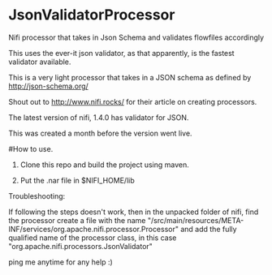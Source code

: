 # JsonValidatorProcessor
Nifi processor that takes in Json Schema and validates flowfiles accordingly

This uses the ever-it json validator, as that apparently, is the fastest validator available. 

This is a very light processor that takes in a JSON schema as defined by http://json-schema.org/

Shout out to http://www.nifi.rocks/ for their article on creating processors.

The latest version of nifi, 1.4.0 has validator for JSON.

This was created a month before the version went live.

#How to use.

1. Clone this repo and build the project using maven.

2. Put the .nar file in $NIFI_HOME/lib

Troubleshooting:

If following the steps doesn't work, then in the unpacked folder of nifi, find the processor create a file with the name "/src/main/resources/META-INF/services/org.apache.nifi.processor.Processor" and add the fully qualified name of the processor class, in this case "org.apache.nifi.processors.JsonValidator"

ping me anytime for any help :)


